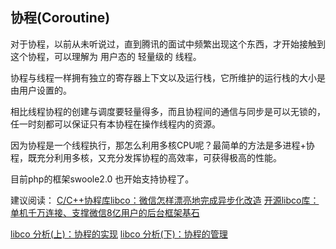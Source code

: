 ## 协程(Coroutine)

对于协程，以前从未听说过，直到腾讯的面试中频繁出现这个东西，才开始接触到这个协程，可以理解为 用户态的 轻量级的 线程。

协程与线程一样拥有独立的寄存器上下文以及运行栈，它所维护的运行栈的大小是由用户设置的。

相比线程协程的创建与调度要轻量得多，而且协程间的通信与同步是可以无锁的，任一时刻都可以保证只有本协程在操作线程内的资源。

因为协程是一个线程执行，那怎么利用多核CPU呢？最简单的方法是多进程+协程，既充分利用多核，又充分发挥协程的高效率，可获得极高的性能。

目前php的框架swoole2.0 也开始支持协程了。

建议阅读：
[C/C++协程库libco：微信怎样漂亮地完成异步化改造](http://www.infoq.com/cn/articles/CplusStyleCorourtine-At-Wechat)
[开源libco库：单机千万连接、支撑微信8亿用户的后台框架基石](http://www.52im.net/thread-623-1-1.html)

[libco 分析(上)：协程的实现](http://kaiyuan.me/2017/07/10/libco/)
[libco 分析(下)：协程的管理](http://kaiyuan.me/2017/10/20/libco2/)